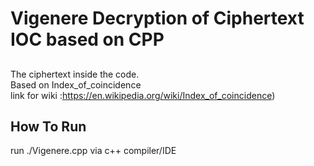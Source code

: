 # Vigenere Decryption of Ciphertext IOC based on CPP
##
The ciphertext inside the code. <br>
Based on Index_of_coincidence <br>
link for wiki :<a>https://en.wikipedia.org/wiki/Index_of_coincidence)</a>
## How To Run
run ./Vigenere.cpp via c++ compiler/IDE <br>
